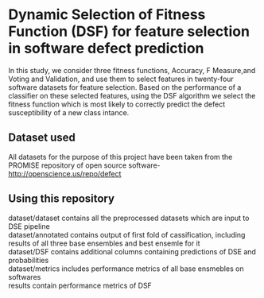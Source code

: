 

# Dynamic Selection of Fitness Function  (DSF) for feature selection in software defect prediction

In this study, we consider three fitness functions, Accuracy, F Measure,and Voting and Validation, and use them to select features in twenty-four software datasets for feature selection. Based on the performance of a classifier on these selected features, using the DSF algorithm we select the fitness function which is most likely to correctly predict the defect susceptibility of a new class intance.


## Dataset used
All datasets for the purpose of this project have been taken from the PROMISE repository of open source software- http://openscience.us/repo/defect


## Using this repository
dataset/dataset contains all the preprocessed datasets which are input to DSE pipeline  
dataset/annotated contains output of first fold of cassification, including results of all three base ensembles and best ensemle for it  
dataset/DSF contains additional columns containing predictions of DSE and probabilities  
dataset/metrics includes performance metrics of all base ensmebles on softwares   
results contain performance metrics of DSF
